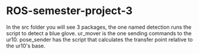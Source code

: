 # ROS-semester-project-3


In the src folder you will see 3 packages, the one named detection runs the script to detect a blue glove. ur_mover is the one sending commands to the ur10. pose_sender has the script that calculates the transfer point relative to the ur10's base.

